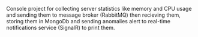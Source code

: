 Console project for collecting server statistics like memory and CPU usage and sending them to message broker (RabbitMQ) then recieving them, storing them in MongoDb and sending anomalies alert to real-time notifications service (SignalR) to print them.
